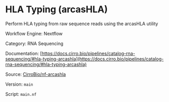 # HLA Typing (arcasHLA)

Perform HLA typing from raw sequence reads using the arcasHLA utility


Workflow Engine: Nextflow


Category: RNA Sequencing


Documentation: [https://docs.cirro.bio/pipelines/catalog-rna-sequencing/#hla-typing-arcashla](https://docs.cirro.bio/pipelines/catalog-rna-sequencing/#hla-typing-arcashla)


Source: [CirroBio/nf-arcashla](CirroBio/nf-arcashla)


Version: `main`


Script: `main.nf`
